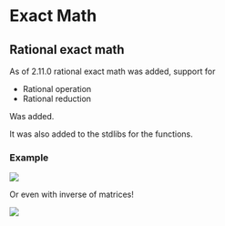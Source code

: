 # Exact Math
## Rational exact math

As of 2.11.0 rational exact math was added, support for

- Rational operation
- Rational reduction

Was added.

It was also added to the stdlibs for the functions.

### Example

[![](../assets/exact_rationals.png)](../assets/exact_rationals.png)

Or even with inverse of matrices!

[![](../assets/exact_inverse.png)](../assets/exact_inverse.png)
